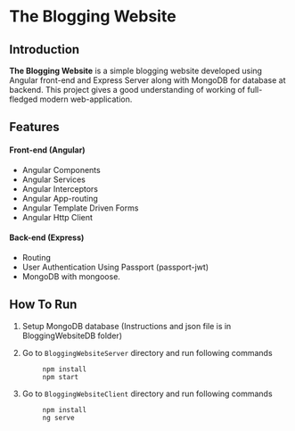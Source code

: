 # The Blogging Website

## Introduction

**The Blogging Website** is a simple blogging website developed using Angular front-end and Express Server along with MongoDB for database at backend. This project gives a good understanding of working of full-fledged modern web-application.

## Features

#### Front-end (Angular)
* Angular Components
* Angular Services
* Angular Interceptors
* Angular App-routing
* Angular Template Driven Forms
* Angular Http Client

####  Back-end (Express)
* Routing
* User Authentication Using Passport (passport-jwt)
* MongoDB with mongoose.


## How To Run

1. Setup MongoDB database (Instructions and json file is in BloggingWebsiteDB folder)
2. Go to `BloggingWebsiteServer` directory and run following commands

            npm install
            npm start
3. Go to `BloggingWebsiteClient` directory and run following commands

            npm install
            ng serve



